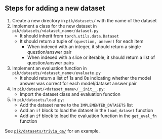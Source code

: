 ## Steps for adding a new dataset
1. Create a new directory in `pik/datasets/` with the name of the dataset
2. Implement a class for the new dataset in `pik/datasets/<dataset_name>/dataset.py`
    - It should inherit from `torch.utils.data.Dataset`
    - It should return a tuple of `(question, answer)` for each item
        - When indexed with an integer, it should return a single question/answer pair
        - When indexed with a slice or iterable, it should return a list of question/answer pairs
3. Implement an evaluation function in `pik/datasets/<dataset_name>/evaluate.py`
    - It should return a list of 1s and 0s indicating whether the model answer was correct for each model/dataset answer pair
4. In `pik/dataset/<dataset_name>/__init__.py`:
    - Import the dataset class and evaluation function
5. In `pik/datasets/load.py`:
    - Add the dataset name to the `IMPLEMENTED_DATASETS` list
    - Add an `if` block to load the dataset in the `load_dataset` function
    - Add an `if` block to load the evaluation function in the `get_eval_fn` function

See [`pik/datasets/trivia_qa/`](https://github.com/jmsdao/pik/tree/main/src/pik/datasets/trivia_qa) for an example.